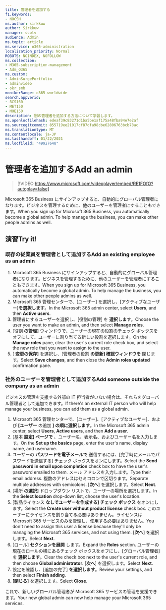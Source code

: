 ```yaml
---
title: 管理者を追加する
f1.keywords:
- NOCSH
ms.author: sirkkuw
author: Sirkkuw
manager: scotv
audience: Admin
ms.topic: article
ms.service: o365-administration
localization_priority: Normal
ROBOTS: NOINDEX, NOFOLLOW
ms.collection:
- M365-subscription-management
- Adm_O365
ms.custom:
- AdminSurgePortfolio
- adminvideo
- okr_smb
monikerRange: o365-worldwide
search.appverid:
- BCS160
- MET150
- MOE150
description: 別の管理者を追加する方法について学習します。
ms.openlocfilehash: edeaf39c83271d1ba5be1af175a48fba94e7e2af
ms.sourcegitcommit: 855719ee21017cf87dfa98cbe62806763bcb78ac
ms.translationtype: MT
ms.contentlocale: ja-JP
ms.lasthandoff: 01/22/2021
ms.locfileid: "49927648"
---
```

# <a name="add-an-admin"></a><span data-ttu-id="7221d-103">管理者を追加する</span><span class="sxs-lookup"><span data-stu-id="7221d-103">Add an admin</span></span>

> [!VIDEO https://www.microsoft.com/videoplayer/embed/RE1FOfO?autoplay=false]

<span data-ttu-id="7221d-104">Microsoft 365 Business にサインアップすると、自動的にグローバル管理者になります。ビジネスを管理するために、他のユーザーを管理者にすることもできます。</span><span class="sxs-lookup"><span data-stu-id="7221d-104">When you sign up for Microsoft 365 Business, you automatically become a global admin. To help manage the business, you can make other people admins as well.</span></span> 

## <a name="try-it"></a><span data-ttu-id="7221d-105">演習</span><span class="sxs-lookup"><span data-stu-id="7221d-105">Try it!</span></span>

### <a name="add-an-existing-employee-as-an-admin"></a><span data-ttu-id="7221d-106">既存の従業員を管理者として追加する</span><span class="sxs-lookup"><span data-stu-id="7221d-106">Add an existing employee as an admin</span></span>

1. <span data-ttu-id="7221d-107">Microsoft 365 Business にサインアップすると、自動的にグローバル管理者になります。ビジネスを管理するために、他のユーザーを管理者にすることもできます。</span><span class="sxs-lookup"><span data-stu-id="7221d-107">When you sign up for Microsoft 365 Business, you automatically become a global admin. To help manage the business, you can make other people admins as well.</span></span> 
1. <span data-ttu-id="7221d-108">Microsoft 365 管理センターで、[ユーザー] を選択し、[アクティブなユーザー]**を選択します**。</span><span class="sxs-lookup"><span data-stu-id="7221d-108">In the Microsoft 365 admin center, select **Users**, and then **Active users**.</span></span>
1. <span data-ttu-id="7221d-109">管理者にするユーザーを選択し、[役割の管理] を **選択します**。</span><span class="sxs-lookup"><span data-stu-id="7221d-109">Choose the user you want to make an admin, and then select **Manage roles**.</span></span>
1. <span data-ttu-id="7221d-110">[役割 **の管理]** ウィンドウで、ユーザーの現在の役割のチェック ボックスをオフにして、ユーザーに割り当てる新しい役割を選択します。</span><span class="sxs-lookup"><span data-stu-id="7221d-110">On the **Manage roles** pane, clear the user's current role check box, and select the new role that you want to assign to the user.</span></span>
1. <span data-ttu-id="7221d-111">[ **変更の保存]** を選択し、[管理者の役割 **の更新] 確認ウィンドウを** 閉じます。</span><span class="sxs-lookup"><span data-stu-id="7221d-111">Select **Save changes**, and then close the **Admin roles updated** confirmation pane.</span></span>

### <a name="add-someone-outside-the-company-as-an-admin"></a><span data-ttu-id="7221d-112">社外のユーザーを管理者として追加する</span><span class="sxs-lookup"><span data-stu-id="7221d-112">Add someone outside the company as an admin</span></span>

<span data-ttu-id="7221d-113">ビジネスの管理を支援する外部の IT 担当者がいない場合は、それらをグローバル管理者として追加できます。</span><span class="sxs-lookup"><span data-stu-id="7221d-113">If there's an external IT person who will help manage your business, you can add them as a global admin.</span></span>

1. <span data-ttu-id="7221d-114">Microsoft 365 管理センターで、[ユーザー]、[アクティブなユーザー]、および **[ユーザー** の追加 **] の順に選択します**。</span><span class="sxs-lookup"><span data-stu-id="7221d-114">In the Microsoft 365 admin center, select **Users**, **Active users**, and then **Add a user**.</span></span>
1. <span data-ttu-id="7221d-115">[基本 **設定] ページで** 、ユーザー名、表示名、およびユーザー名を入力します。</span><span class="sxs-lookup"><span data-stu-id="7221d-115">On the **Set up the basics** page, enter the user's name, display name, and username.</span></span>
1. <span data-ttu-id="7221d-116">ユーザーの **パスワードを電子メールで** 送信するには、[完了時にメールでパスワードを送信する] チェック ボックスをオンにします。</span><span class="sxs-lookup"><span data-stu-id="7221d-116">Select the **Send password in email upon completion** check box to have the user's password emailed to them.</span></span> <span data-ttu-id="7221d-117">メール アドレスを入力します。</span><span class="sxs-lookup"><span data-stu-id="7221d-117">Type their email address.</span></span> <span data-ttu-id="7221d-118">複数のアドレスはセミコロンで区切ります。</span><span class="sxs-lookup"><span data-stu-id="7221d-118">Separate multiple addresses with semicolons.</span></span> <span data-ttu-id="7221d-119">[**次へ**] を選択します。</span><span class="sxs-lookup"><span data-stu-id="7221d-119">Select **Next**.</span></span>
1. <span data-ttu-id="7221d-120">[場所 **の選択]** ドロップダウン リストで、ユーザーの場所を選択します。</span><span class="sxs-lookup"><span data-stu-id="7221d-120">In the **Select location** drop-down list, choose the user's location.</span></span>
1. <span data-ttu-id="7221d-121">[製品ライセンス **なしでユーザーを作成する] チェック ボックス** をオンにします。</span><span class="sxs-lookup"><span data-stu-id="7221d-121">Select the **Create user without product license** check box.</span></span> <span data-ttu-id="7221d-122">このユーザーにライセンスを割り当てる必要はありません。ライセンスは Microsoft 365 サービスのみを管理し、使用する必要はありません。</span><span class="sxs-lookup"><span data-stu-id="7221d-122">You don't need to assign this user a license because they'll only be managing the Microsoft 365 services, and not using them.</span></span> <span data-ttu-id="7221d-123">[**次へ**] を選択します。</span><span class="sxs-lookup"><span data-stu-id="7221d-123">Select **Next**.</span></span>
1. <span data-ttu-id="7221d-124">[ロール] **セクションを展開** します。</span><span class="sxs-lookup"><span data-stu-id="7221d-124">Expand the **Roles** section.</span></span> <span data-ttu-id="7221d-125">ユーザーの現在のロールの横にあるチェック ボックスをオフにし、[グローバル管理者] を **選択します**。</span><span class="sxs-lookup"><span data-stu-id="7221d-125">Clear the check box next to the user's current role, and then choose **Global administrator**.</span></span> <span data-ttu-id="7221d-126">[**次へ**] を選択します。</span><span class="sxs-lookup"><span data-stu-id="7221d-126">Select **Next**.</span></span>
1. <span data-ttu-id="7221d-127">設定を確認し、[追加の完了] **を選択します**。</span><span class="sxs-lookup"><span data-stu-id="7221d-127">Review your settings, and then select **Finish adding**.</span></span>
1. <span data-ttu-id="7221d-128">**[閉じる]** を選択します。</span><span class="sxs-lookup"><span data-stu-id="7221d-128">Select **Close**.</span></span>

<span data-ttu-id="7221d-129">これで、新しいグローバル管理者が Microsoft 365 サービスの管理を支援できます。</span><span class="sxs-lookup"><span data-stu-id="7221d-129">Your new global admin can now help manage your Microsoft 365 services.</span></span>